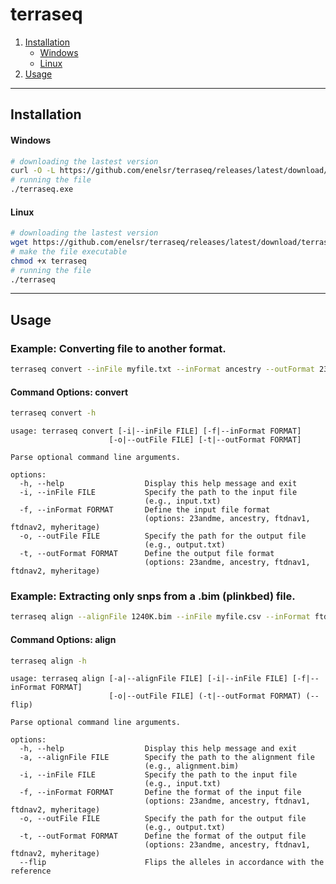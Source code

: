 # terraseq

1. [Installation](#installation)
   - [Windows](#windows)
   - [Linux](#linux)
2. [Usage](#usage)

---
## **Installation**

#### **Windows**
```bash
# downloading the lastest version
curl -O -L https://github.com/enelsr/terraseq/releases/latest/download/terraseq.exe
# running the file
./terraseq.exe
```

#### **Linux**
```bash
# downloading the lastest version
wget https://github.com/enelsr/terraseq/releases/latest/download/terraseq
# make the file executable
chmod +x terraseq
# running the file
./terraseq
```

---
## **Usage**

### Example: Converting file to another format.
```bash
terraseq convert --inFile myfile.txt --inFormat ancestry --outFormat 23andme --outFile myfile_converted.txt
```
#### Command Options: convert
```bash
terraseq convert -h
```
```
usage: terraseq convert [-i|--inFile FILE] [-f|--inFormat FORMAT]
                      [-o|--outFile FILE] [-t|--outFormat FORMAT]

Parse optional command line arguments.

options:
  -h, --help                  Display this help message and exit
  -i, --inFile FILE           Specify the path to the input file
                              (e.g., input.txt)
  -f, --inFormat FORMAT       Define the input file format
                              (options: 23andme, ancestry, ftdnav1, ftdnav2, myheritage)
  -o, --outFile FILE          Specify the path for the output file
                              (e.g., output.txt)
  -t, --outFormat FORMAT      Define the output file format
                              (options: 23andme, ancestry, ftdnav1, ftdnav2, myheritage)
```


### Example: Extracting only snps from a .bim (plinkbed) file.
```bash
terraseq align --alignFile 1240K.bim --inFile myfile.csv --inFormat ftdnav1 --outFormat 23andme --outFile myfile_1240K.txt
```
#### Command Options: align
```bash
terraseq align -h
```
```
usage: terraseq align [-a|--alignFile FILE] [-i|--inFile FILE] [-f|--inFormat FORMAT]
                      [-o|--outFile FILE] (-t|--outFormat FORMAT) (--flip)

Parse optional command line arguments.

options:
  -h, --help                  Display this help message and exit
  -a, --alignFile FILE        Specify the path to the alignment file
                              (e.g., alignment.bim)
  -i, --inFile FILE           Specify the path to the input file
                              (e.g., input.txt)
  -f, --inFormat FORMAT       Define the format of the input file
                              (options: 23andme, ancestry, ftdnav1, ftdnav2, myheritage)
  -o, --outFile FILE          Specify the path for the output file
                              (e.g., output.txt)
  -t, --outFormat FORMAT      Define the format of the output file
                              (options: 23andme, ancestry, ftdnav1, ftdnav2, myheritage)
  --flip                      Flips the alleles in accordance with the reference
```
